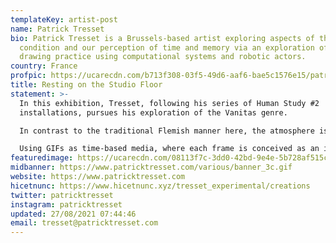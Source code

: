```yaml
---
templateKey: artist-post
name: Patrick Tresset
bio: Patrick Tresset is a Brussels-based artist exploring aspects of the human
  condition and our perception of time and memory via an exploration of the
  drawing practice using computational systems and robotic actors.
country: France
profpic: https://ucarecdn.com/b713f308-03f5-49d6-aaf6-bae5c1576e15/patrickt_500c.gif
title: Resting on the Studio Floor
statement: >-
  In this exhibition, Tresset, following his series of Human Study #2
  installations, pursues his exploration of the Vanitas genre. 

  In contrast to the traditional Flemish manner here, the atmosphere is stark, almost grim rather than opulent. But, like all vanitas, these are about life rather than death. They express existence's ineluctability with dry underlying humour.

  Using GIFs as time-based media, where each frame is conceived as an individual artwork, these animations are experiments in stylised minimalist storytelling. 
featuredimage: https://ucarecdn.com/08113f7c-3dd0-42bd-9e4e-5b728af515cd/main_page_patrickt.gif
midbanner: https://www.patricktresset.com/various/banner_3c.gif
website: https://www.patricktresset.com
hicetnunc: https://www.hicetnunc.xyz/tresset_experimental/creations
twitter: patricktresset
instagram: patricktresset
updated: 27/08/2021 07:44:46
email: tresset@patricktresset.com
---
```

